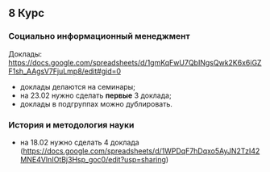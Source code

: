 ## 8 Курс
### Социально информационный менеджмент
Доклады: https://docs.google.com/spreadsheets/d/1gmKqFwU7QbINgsQwk2K6x6iGZF1sh_AAgsV7FjuLmp8/edit#gid=0

- доклады делаются на семинары;
- на 23.02 нужно сделать **первые** 3 доклада;
- доклады в подгруппах можно дублировать.

### История и методология науки
- на 18.02 нужно сделать 4 доклада (https://docs.google.com/spreadsheets/d/1WPDqF7hDqxo5AyJN2TzI42MNE4VInIOtBj3Hsp_goc0/edit?usp=sharing)
